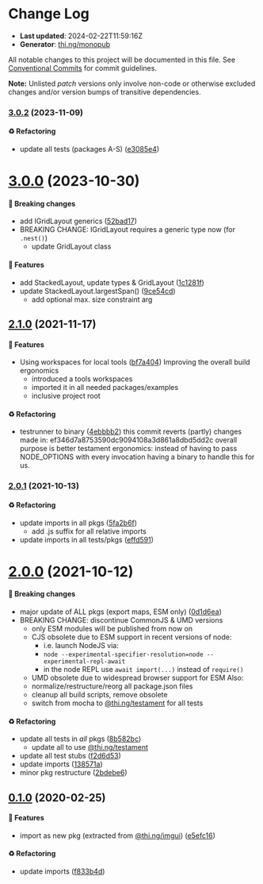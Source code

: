 # Change Log

- **Last updated**: 2024-02-22T11:59:16Z
- **Generator**: [thi.ng/monopub](https://thi.ng/monopub)

All notable changes to this project will be documented in this file.
See [Conventional Commits](https://conventionalcommits.org/) for commit guidelines.

**Note:** Unlisted _patch_ versions only involve non-code or otherwise excluded changes
and/or version bumps of transitive dependencies.

### [3.0.2](https://github.com/thi-ng/umbrella/tree/@thi.ng/layout@3.0.2) (2023-11-09)

#### ♻️ Refactoring

- update all tests (packages A-S) ([e3085e4](https://github.com/thi-ng/umbrella/commit/e3085e4))

# [3.0.0](https://github.com/thi-ng/umbrella/tree/@thi.ng/layout@3.0.0) (2023-10-30)

#### 🛑 Breaking changes

- add IGridLayout generics ([52bad17](https://github.com/thi-ng/umbrella/commit/52bad17))
- BREAKING CHANGE: IGridLayout requires a generic type now (for `.nest()`)
  - update GridLayout class

#### 🚀 Features

- add StackedLayout, update types & GridLayout ([1c1281f](https://github.com/thi-ng/umbrella/commit/1c1281f))
- update StackedLayout.largestSpan() ([9ce54cd](https://github.com/thi-ng/umbrella/commit/9ce54cd))
  - add optional max. size constraint arg

## [2.1.0](https://github.com/thi-ng/umbrella/tree/@thi.ng/layout@2.1.0) (2021-11-17)

#### 🚀 Features

- Using workspaces for local tools ([bf7a404](https://github.com/thi-ng/umbrella/commit/bf7a404))
  Improving the overall build ergonomics
  - introduced a tools workspaces
  - imported it in all needed packages/examples
  - inclusive project root

#### ♻️ Refactoring

- testrunner to binary ([4ebbbb2](https://github.com/thi-ng/umbrella/commit/4ebbbb2))
  this commit reverts (partly) changes made in:
  ef346d7a8753590dc9094108a3d861a8dbd5dd2c
  overall purpose is better testament ergonomics:
  instead of having to pass NODE_OPTIONS with every invocation
  having a binary to handle this for us.

### [2.0.1](https://github.com/thi-ng/umbrella/tree/@thi.ng/layout@2.0.1) (2021-10-13)

#### ♻️ Refactoring

- update imports in all pkgs ([5fa2b6f](https://github.com/thi-ng/umbrella/commit/5fa2b6f))
  - add .js suffix for all relative imports
- update imports in all tests/pkgs ([effd591](https://github.com/thi-ng/umbrella/commit/effd591))

# [2.0.0](https://github.com/thi-ng/umbrella/tree/@thi.ng/layout@2.0.0) (2021-10-12)

#### 🛑 Breaking changes

- major update of ALL pkgs (export maps, ESM only) ([0d1d6ea](https://github.com/thi-ng/umbrella/commit/0d1d6ea))
- BREAKING CHANGE: discontinue CommonJS & UMD versions
  - only ESM modules will be published from now on
  - CJS obsolete due to ESM support in recent versions of node:
    - i.e. launch NodeJS via:
    - `node --experimental-specifier-resolution=node --experimental-repl-await`
    - in the node REPL use `await import(...)` instead of `require()`
  - UMD obsolete due to widespread browser support for ESM
  Also:
  - normalize/restructure/reorg all package.json files
  - cleanup all build scripts, remove obsolete
  - switch from mocha to [@thi.ng/testament](https://github.com/thi-ng/umbrella/tree/main/packages/testament) for all tests

#### ♻️ Refactoring

- update all tests in _all_ pkgs ([8b582bc](https://github.com/thi-ng/umbrella/commit/8b582bc))
  - update all to use [@thi.ng/testament](https://github.com/thi-ng/umbrella/tree/main/packages/testament)
- update all test stubs ([f2d6d53](https://github.com/thi-ng/umbrella/commit/f2d6d53))
- update imports ([138571a](https://github.com/thi-ng/umbrella/commit/138571a))
- minor pkg restructure ([2bdebe6](https://github.com/thi-ng/umbrella/commit/2bdebe6))

## [0.1.0](https://github.com/thi-ng/umbrella/tree/@thi.ng/layout@0.1.0) (2020-02-25)

#### 🚀 Features

- import as new pkg (extracted from [@thi.ng/imgui](https://github.com/thi-ng/umbrella/tree/main/packages/imgui)) ([e5efc16](https://github.com/thi-ng/umbrella/commit/e5efc16))

#### ♻️ Refactoring

- update imports ([f833b4d](https://github.com/thi-ng/umbrella/commit/f833b4d))
